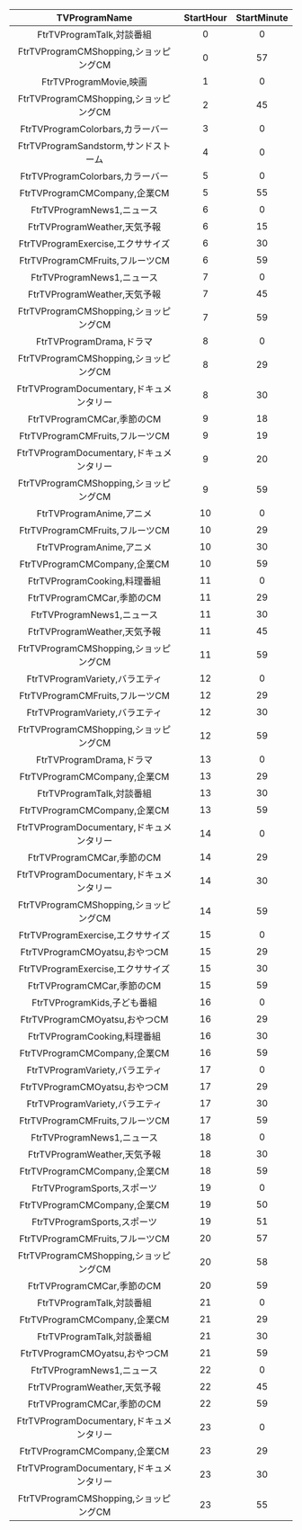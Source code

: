 | TVProgramName | StartHour | StartMinute |
|:--:|:--:|:--:|
| FtrTVProgramTalk,対談番組 | 0 | 0 | 
| FtrTVProgramCMShopping,ショッピングCM | 0 | 57 | 
| FtrTVProgramMovie,映画 | 1 | 0 | 
| FtrTVProgramCMShopping,ショッピングCM | 2 | 45 | 
| FtrTVProgramColorbars,カラーバー | 3 | 0 | 
| FtrTVProgramSandstorm,サンドストーム | 4 | 0 | 
| FtrTVProgramColorbars,カラーバー | 5 | 0 | 
| FtrTVProgramCMCompany,企業CM | 5 | 55 | 
| FtrTVProgramNews1,ニュース | 6 | 0 | 
| FtrTVProgramWeather,天気予報 | 6 | 15 | 
| FtrTVProgramExercise,エクササイズ | 6 | 30 | 
| FtrTVProgramCMFruits,フルーツCM | 6 | 59 | 
| FtrTVProgramNews1,ニュース | 7 | 0 | 
| FtrTVProgramWeather,天気予報 | 7 | 45 | 
| FtrTVProgramCMShopping,ショッピングCM | 7 | 59 | 
| FtrTVProgramDrama,ドラマ | 8 | 0 | 
| FtrTVProgramCMShopping,ショッピングCM | 8 | 29 | 
| FtrTVProgramDocumentary,ドキュメンタリー | 8 | 30 | 
| FtrTVProgramCMCar,季節のCM | 9 | 18 | 
| FtrTVProgramCMFruits,フルーツCM | 9 | 19 | 
| FtrTVProgramDocumentary,ドキュメンタリー | 9 | 20 | 
| FtrTVProgramCMShopping,ショッピングCM | 9 | 59 | 
| FtrTVProgramAnime,アニメ | 10 | 0 | 
| FtrTVProgramCMFruits,フルーツCM | 10 | 29 | 
| FtrTVProgramAnime,アニメ | 10 | 30 | 
| FtrTVProgramCMCompany,企業CM | 10 | 59 | 
| FtrTVProgramCooking,料理番組 | 11 | 0 | 
| FtrTVProgramCMCar,季節のCM | 11 | 29 | 
| FtrTVProgramNews1,ニュース | 11 | 30 | 
| FtrTVProgramWeather,天気予報 | 11 | 45 | 
| FtrTVProgramCMShopping,ショッピングCM | 11 | 59 | 
| FtrTVProgramVariety,バラエティ | 12 | 0 | 
| FtrTVProgramCMFruits,フルーツCM | 12 | 29 | 
| FtrTVProgramVariety,バラエティ | 12 | 30 | 
| FtrTVProgramCMShopping,ショッピングCM | 12 | 59 | 
| FtrTVProgramDrama,ドラマ | 13 | 0 | 
| FtrTVProgramCMCompany,企業CM | 13 | 29 | 
| FtrTVProgramTalk,対談番組 | 13 | 30 | 
| FtrTVProgramCMCompany,企業CM | 13 | 59 | 
| FtrTVProgramDocumentary,ドキュメンタリー | 14 | 0 | 
| FtrTVProgramCMCar,季節のCM | 14 | 29 | 
| FtrTVProgramDocumentary,ドキュメンタリー | 14 | 30 | 
| FtrTVProgramCMShopping,ショッピングCM | 14 | 59 | 
| FtrTVProgramExercise,エクササイズ | 15 | 0 | 
| FtrTVProgramCMOyatsu,おやつCM | 15 | 29 | 
| FtrTVProgramExercise,エクササイズ | 15 | 30 | 
| FtrTVProgramCMCar,季節のCM | 15 | 59 | 
| FtrTVProgramKids,子ども番組 | 16 | 0 | 
| FtrTVProgramCMOyatsu,おやつCM | 16 | 29 | 
| FtrTVProgramCooking,料理番組 | 16 | 30 | 
| FtrTVProgramCMCompany,企業CM | 16 | 59 | 
| FtrTVProgramVariety,バラエティ | 17 | 0 | 
| FtrTVProgramCMOyatsu,おやつCM | 17 | 29 | 
| FtrTVProgramVariety,バラエティ | 17 | 30 | 
| FtrTVProgramCMFruits,フルーツCM | 17 | 59 | 
| FtrTVProgramNews1,ニュース | 18 | 0 | 
| FtrTVProgramWeather,天気予報 | 18 | 30 | 
| FtrTVProgramCMCompany,企業CM | 18 | 59 | 
| FtrTVProgramSports,スポーツ | 19 | 0 | 
| FtrTVProgramCMCompany,企業CM | 19 | 50 | 
| FtrTVProgramSports,スポーツ | 19 | 51 | 
| FtrTVProgramCMFruits,フルーツCM | 20 | 57 | 
| FtrTVProgramCMShopping,ショッピングCM | 20 | 58 | 
| FtrTVProgramCMCar,季節のCM | 20 | 59 | 
| FtrTVProgramTalk,対談番組 | 21 | 0 | 
| FtrTVProgramCMCompany,企業CM | 21 | 29 | 
| FtrTVProgramTalk,対談番組 | 21 | 30 | 
| FtrTVProgramCMOyatsu,おやつCM | 21 | 59 | 
| FtrTVProgramNews1,ニュース | 22 | 0 | 
| FtrTVProgramWeather,天気予報 | 22 | 45 | 
| FtrTVProgramCMCar,季節のCM | 22 | 59 | 
| FtrTVProgramDocumentary,ドキュメンタリー | 23 | 0 | 
| FtrTVProgramCMCompany,企業CM | 23 | 29 | 
| FtrTVProgramDocumentary,ドキュメンタリー | 23 | 30 | 
| FtrTVProgramCMShopping,ショッピングCM | 23 | 55 | 
